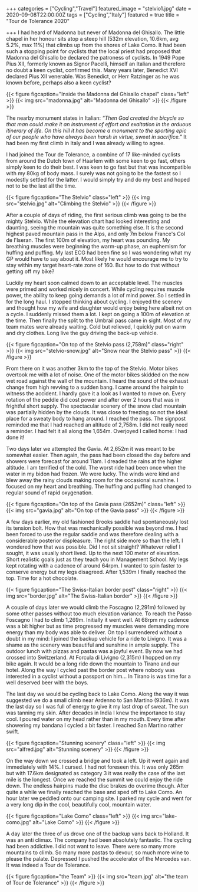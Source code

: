 +++
categories = ["Cycling","Travel"]
featured_image = "stelvio1.jpg"
date = 2020-09-08T22:00:00Z
tags = ["Cycling","Italy"]
featured = true
title = "Tour de Tolerance 2020"

+++
I had heard of Madonna but never of Madonna del Ghisallo. The little chapel in her honour sits atop a steep hill (532m elevation, 10.6km, avg 5.2%, max 11%) that climbs up from the shores of Lake Como. It had been such a stopping point for cyclists that the local priest had proposed that Madonna del Ghisallo be declared the patroness of cyclists. In 1949 Pope Pius XII, formerly known as Signor Pacelli, himself an Italian and therefore no doubt a keen cyclist, confirmed this. Many years later, Benedict XVI declared Pius XII venerable. Was Benedict, or Herr Ratzinger as he was known before, perhaps also a keen cyclist? 

{{< figure figcaption="Inside the Madonna del Ghisallo chapel" class="left" >}}
	{{< img src="madonna.jpg"   alt="Madonna del Ghisallo" >}}
{{< /figure >}}

The nearby monument states in Italian: _“Then God created the bicycle so that man could make it an instrument of effort and exaltation in the arduous itinerary of life. On this hill it has become a monument to the sporting epic of our people who have always been harsh in virtue, sweet in sacrifice."_ It had been my first climb in Italy and I was already willing to agree.

I had joined the Tour de Tolerance, a combine of 17 like-minded cyclists from around the Dutch town of Haarlem with some keen to go fast, others simply keen to do their best. I was keen to go fast but that was incompatible with my 80kg of body mass. I surely was not going to be the fastest so I modestly settled for the latter. I would simply try and do my best and hoped not to be the last all the time.

{{< figure figcaption="The Stelvio" class="left" >}}
	{{< img src="stelvio.jpg"   alt="Climbing the Stelvio" >}}
{{< /figure >}}

After a couple of days of riding, the first serious climb was going to be the mighty Stelvio. While the elevation chart had looked interesting and daunting, seeing the mountain was quite something else. It is the second highest paved mountain pass in the Alps, and only 7m below France's Col de l'Iseran. The first 100m of elevation, my heart was pounding. My breathing muscles were beginning the warm-up phase, an euphemism for huffing and puffing. My last ECG had been fine so I was wondering what my GP would have to say about it. Most likely he would encourage me to try to stay within my target heart-rate zone of 160. But how to do that without getting off my bike?

Luckily my heart soon calmed down to an acceptable level. The muscles were primed and worked nicely in concert. While cycling requires muscle power, the ability to keep going demands a lot of mind power. So I settled in for the long haul. I stopped thinking about cycling. I enjoyed the scenery and thought how my wife and daughter would enjoy being here albeit not on a cycle. I suddenly missed them a lot. I kept on going a 100m of elevation at the time. Then finally the split to the Umbrail pass came in sight. Most of my team mates were already waiting. Cold but relieved, I quickly put on warm and dry clothes. Long live the guy driving the back-up vehicle.

{{< figure figcaption="On top of the Stelvio pass (2,758m)" class="right" >}}
	{{< img src="stelvio-snow.jpg"   alt="Snow near the Stelvio pass" >}}
{{< /figure >}}

From there on it was another 3km to the top of the Stelvio. Motor bikes overtook me with a lot of noise. One of the motor bikes skidded on the now wet road against the wall of the mountain. I heard the sound of the exhaust change from high revving to a sudden bang. I came around the hairpin to witness the accident. I hardly gave it a look as I wanted to move on. Every rotation of the peddle did cost power and after over 2 hours that was in frightful short supply. The spectacular scenery of the snow clad mountain was partially hidden by the clouds. It was close to freezing so not the ideal place for a sweaty body to hang around. I reached the pass. The signpost reminded me that I had reached an altitude of 2,758m. I did not really need a reminder. I had felt it all along the 1,654m. Overjoyed I called home: I had done it!

Two days later we attempted the Gavia. At 2,652m it was meant to be somewhat easier. Then again, the pass had been closed the day before and showers were forecast for around 11am. I dreaded the rains at the higher altitude. I am terrified of the cold. The worst ride had been once when the water in my bidon had frozen. We were lucky. The winds were kind and blew away the rainy clouds making room for the occasional sunshine. I focused on my heart and breathing. The huffing and puffing had changed to regular sound of rapid oxygenation. 

{{< figure figcaption="On top of the Gavia pass (2652m)" class="left" >}}
	{{< img src="gavia.jpg"   alt="On top of the Gavia pass" >}}
{{< /figure >}}

A few days earlier, my old fashioned Brooks saddle had spontaneously lost its tension bolt. How that was mechanically possible was beyond me. I had been forced to use the regular saddle and was therefore dealing with a considerable posterior displeasure. The right side more so than the left. I wondered how that was possible. Did I not sit straight? Whatever relief I sought, it was usually short lived. Up to the next 100 meter of elevation. Short realistic goals just as they teach you in Management School. My legs kept rotating with a cadence of around 64rpm. I wanted to spin faster to conserve energy but my legs disagreed. After 1,539m I finally reached the top. Time for a hot chocolate.

{{< figure figcaption="The Swiss-Italian border post" class="right" >}}
	{{< img src="border.jpg" alt="The Swiss-Italian border" >}}
{{< /figure >}} 

A couple of days later we would climb the Foscagno (2,291m) followed by some other passes without too much elevation variance. To reach the Passo Foscagno I had to climb 1,269m. Initially it went well. At 68rpm my cadence was a bit higher but as time progressed my muscles were demanding more energy than my body was able to deliver. On top I surrendered without a doubt in my mind: I joined the backup vehicle for a ride to Livigno. It was a shame as the scenery was beautiful and sunshine in ample supply. The outdoor lunch with pizzas and pastas was a joyful event. By now we had crossed into Switzerland. At Forcula di Livigno (2,315m) I hopped on my bike again. It would be a long ride down the mountain to Tirano and our hotel. Along the way I cycled past the border post where nobody was interested in a cyclist without a passport on him… In Tirano is was time for a well deserved beer with the boys.

The last day we would be cycling back to Lake Como. Along the way it was suggested we do a small climb near Ardenno to San Martino (936m). It was the last day so I was full of energy to give it my last drop of sweat. The sun was tanning my skin. After decades in India I knew the importance to stay cool. I poured water on my head rather than in my mouth. Every time after showering my bandana I cycled a bit faster. I reached San Martino rather swift. 

{{< figure figcaption="Stunning scenery" class="left" >}}
	{{< img src="alfred.jpg" alt="Stunning scenery" >}}
{{< /figure >}}

On the way down we crossed a bridge and took a left. Up it went again and immediately with 14%. I cursed. I had not foreseen this. It was only 265m but with 17.6km designated as category 3 it was really the case of the last mile is the longest. Once we reached the summit we could enjoy the ride down. The endless hairpins made the disc brakes do overime though. After quite a while we finally reached the base and sped off to Lake Como. An hour later we peddled onto our camping site. I parked my cycle and went for a very long dip in the cool, beautifully cool, mountain water.

{{< figure figcaption="Lake Como" class="left" >}}
	{{< img src="lake-como.jpg" alt="Lake Como" >}}
{{< /figure >}}

A day later the three of us drove one of the backup vans back to Holland. It was an anti climax. The company had been absolutely fantastic. The cycling had been addictive. I did not want to leave. There were so many more mountains to climb. So many more pastas to devour, so much more wine to please the palate. Depressed I pushed the accelerator of the Mercedes van. It was indeed a Tour de Tolerance.

{{< figure figcaption="the Team" >}}
	{{< img src="team.jpg" alt="the team of Tour de Tolerance" >}}
{{< /figure >}}